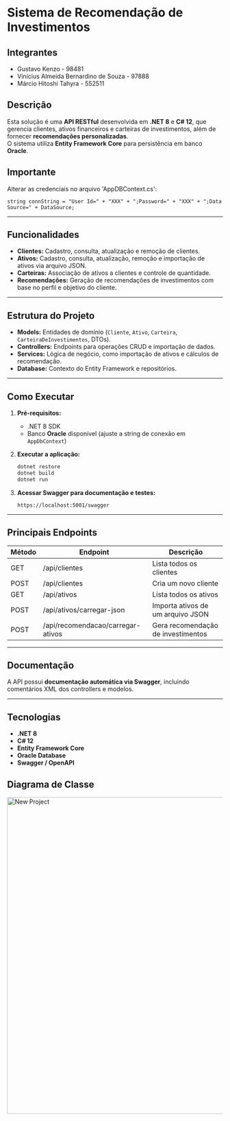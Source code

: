 # Sistema de Recomendação de Investimentos

## Integrantes
- Gustavo Kenzo - 98481
- Vinícius Almeida Bernardino de Souza - 97888
- Márcio Hitoshi Tahyra - 552511

## Descrição
Esta solução é uma **API RESTful** desenvolvida em **.NET 8** e **C# 12**, que gerencia clientes, ativos financeiros e carteiras de investimentos, além de fornecer **recomendações personalizadas**.  
O sistema utiliza **Entity Framework Core** para persistência em banco **Oracle**.

## Importante
Alterar as credenciais no arquivo 'AppDBContext.cs':
```
string connString = "User Id=" + "XXX" + ";Password=" + "XXX" + ";Data Source=" + DataSource;
```
---

## Funcionalidades
- **Clientes:** Cadastro, consulta, atualização e remoção de clientes.  
- **Ativos:** Cadastro, consulta, atualização, remoção e importação de ativos via arquivo JSON.  
- **Carteiras:** Associação de ativos a clientes e controle de quantidade.  
- **Recomendações:** Geração de recomendações de investimentos com base no perfil e objetivo do cliente.

---

## Estrutura do Projeto
- **Models:** Entidades de domínio (`Cliente`, `Ativo`, `Carteira`, `CarteiraDeInvestimentos`, DTOs).  
- **Controllers:** Endpoints para operações CRUD e importação de dados.  
- **Services:** Lógica de negócio, como importação de ativos e cálculos de recomendação.  
- **Database:** Contexto do Entity Framework e repositórios.

---

## Como Executar
1. **Pré-requisitos:**
   - .NET 8 SDK 
   - Banco **Oracle** disponível (ajuste a string de conexão em `AppDbContext`)  

2. **Executar a aplicação:**
   ```bash
   dotnet restore
   dotnet build
   dotnet run


3. **Acessar Swagger para documentação e testes:**

   ```
   https://localhost:5001/swagger
   ```

---

## Principais Endpoints

| Método | Endpoint                          | Descrição                          |
| ------ | --------------------------------- | ---------------------------------- |
| GET    | /api/clientes                     | Lista todos os clientes            |
| POST   | /api/clientes                     | Cria um novo cliente               |
| GET    | /api/ativos                       | Lista todos os ativos              |
| POST   | /api/ativos/carregar-json         | Importa ativos de um arquivo JSON  |
| POST   | /api/recomendacao/carregar-ativos | Gera recomendação de investimentos |

---

## Documentação

A API possui **documentação automática via Swagger**, incluindo comentários XML dos controllers e modelos.

---

## Tecnologias

* **.NET 8**
* **C# 12**
* **Entity Framework Core**
* **Oracle Database**
* **Swagger / OpenAPI**

## Diagrama de Classe
<img width="1600" height="739" alt="New Project" src="https://github.com/user-attachments/assets/0c12a4a0-c9d0-4540-9c2a-59f7049a782a" />


